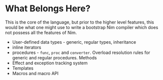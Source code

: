# What Belongs Here?

This is the core of the language, but prior to the higher level features, this
would be what one might use to write a bootstrap Nim compiler which does not
possess all the features of Nim.

- User-defined data types - generic, regular types, inheritance
- inline iterators
- procedures - `func`, `proc` and `converter`. Overload resolution rules for generic
  and regular procedures. Methods
- Effect and exception tracking system
- Templates
- Macros and macro API
